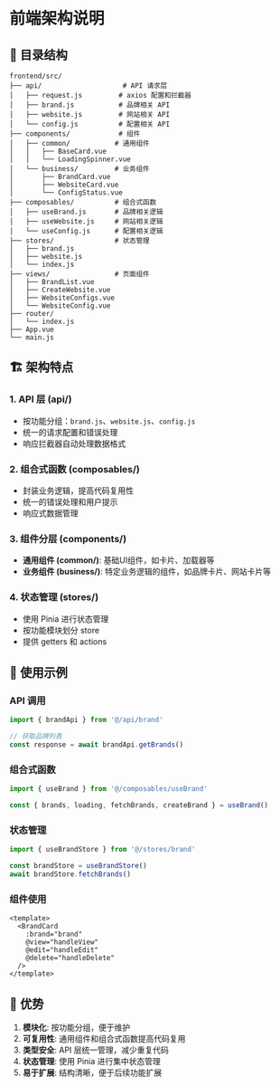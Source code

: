 # 前端架构说明

## 📁 目录结构

```
frontend/src/
├── api/                    # API 请求层
│   ├── request.js         # axios 配置和拦截器
│   ├── brand.js           # 品牌相关 API
│   ├── website.js         # 网站相关 API
│   └── config.js          # 配置相关 API
├── components/            # 组件
│   ├── common/           # 通用组件
│   │   ├── BaseCard.vue
│   │   └── LoadingSpinner.vue
│   └── business/         # 业务组件
│       ├── BrandCard.vue
│       ├── WebsiteCard.vue
│       └── ConfigStatus.vue
├── composables/          # 组合式函数
│   ├── useBrand.js       # 品牌相关逻辑
│   ├── useWebsite.js     # 网站相关逻辑
│   └── useConfig.js      # 配置相关逻辑
├── stores/               # 状态管理
│   ├── brand.js
│   ├── website.js
│   └── index.js
├── views/                # 页面组件
│   ├── BrandList.vue
│   ├── CreateWebsite.vue
│   ├── WebsiteConfigs.vue
│   └── WebsiteConfig.vue
├── router/
│   └── index.js
├── App.vue
└── main.js
```

## 🏗️ 架构特点

### 1. **API 层 (api/)**
- 按功能分组：`brand.js`、`website.js`、`config.js`
- 统一的请求配置和错误处理
- 响应拦截器自动处理数据格式

### 2. **组合式函数 (composables/)**
- 封装业务逻辑，提高代码复用性
- 统一的错误处理和用户提示
- 响应式数据管理

### 3. **组件分层 (components/)**
- **通用组件 (common/)**: 基础UI组件，如卡片、加载器等
- **业务组件 (business/)**: 特定业务逻辑的组件，如品牌卡片、网站卡片等

### 4. **状态管理 (stores/)**
- 使用 Pinia 进行状态管理
- 按功能模块划分 store
- 提供 getters 和 actions

## 🔧 使用示例

### API 调用
```javascript
import { brandApi } from '@/api/brand'

// 获取品牌列表
const response = await brandApi.getBrands()
```

### 组合式函数
```javascript
import { useBrand } from '@/composables/useBrand'

const { brands, loading, fetchBrands, createBrand } = useBrand()
```

### 状态管理
```javascript
import { useBrandStore } from '@/stores/brand'

const brandStore = useBrandStore()
await brandStore.fetchBrands()
```

### 组件使用
```vue
<template>
  <BrandCard 
    :brand="brand" 
    @view="handleView" 
    @edit="handleEdit" 
    @delete="handleDelete" 
  />
</template>
```

## 🎯 优势

1. **模块化**: 按功能分组，便于维护
2. **可复用性**: 通用组件和组合式函数提高代码复用
3. **类型安全**: API 层统一管理，减少重复代码
4. **状态管理**: 使用 Pinia 进行集中状态管理
5. **易于扩展**: 结构清晰，便于后续功能扩展 
